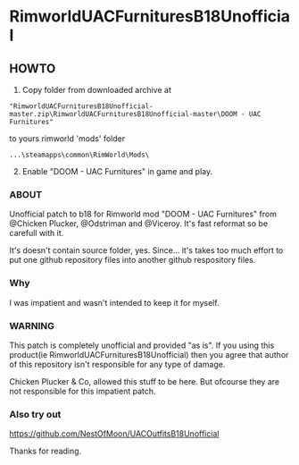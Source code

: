 # RimworldUACFurnituresB18Unofficial

## HOWTO
1. Copy folder from downloaded archive at
```
"RimworldUACFurnituresB18Unofficial-master.zip\RimworldUACFurnituresB18Unofficial-master\DOOM - UAC Furnitures"
```
to yours rimworld 'mods' folder
```
...\steamapps\common\RimWorld\Mods\
```
2. Enable "DOOM - UAC Furnitures" in game and play.

### ABOUT
Unofficial patch to b18 for Rimworld mod "DOOM - UAC Furnitures" from @Chicken Plucker, @Odstriman and @Viceroy.
It's fast reformat so be carefull with it.

It's doesn't contain source folder, yes. Since... it's takes too much effort to put one github repository files into another github respository files.

### Why
I was impatient and wasn't intended to keep it for myself.

### WARNING
This patch is completely unofficial and provided "as is". If you using this product(ie RimworldUACFurnituresB18Unofficial) then you agree that author of this repository isn't responsible for any type of damage.

Chicken Plucker & Co, allowed this stuff to be here. But ofcourse they are not responsible for this impatient patch.

### Also try out
https://github.com/NestOfMoon/UACOutfitsB18Unofficial

Thanks for reading.
